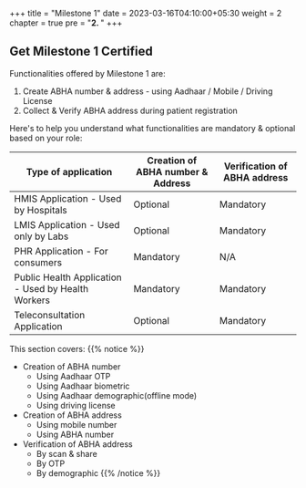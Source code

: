 +++
title = "Milestone 1"
date = 2023-03-16T04:10:00+05:30
weight = 2
chapter = true
pre = "<b>2. </b>"
+++

## Get Milestone 1 Certified

Functionalities offered by Milestone 1 are:
1. Create ABHA number & address - using Aadhaar / Mobile / Driving License
2. Collect & Verify ABHA address during patient registration

Here's to help you understand what functionalities are mandatory & optional based on your role:

Type of application|Creation of ABHA number & Address|Verification of ABHA address|
| --------------- | ------------ | ------------ |
HMIS Application - Used by Hospitals|Optional|Mandatory|
LMIS Application - Used only by Labs|Optional|Mandatory|
PHR Application - For consumers|Mandatory|N/A|
Public Health Application - Used by Health Workers|Mandatory|Mandatory|
Teleconsultation Application|Optional|Mandatory|

This section covers:
{{% notice %}}
- Creation of ABHA number
	- Using Aadhaar OTP
	- Using Aadhaar biometric
	- Using Aadhaar demographic(offline mode)
	- Using driving license
- Creation of ABHA address
	- Using mobile number
	- Using ABHA number
- Verification of ABHA address
	- By scan & share
	- By OTP
	- By demographic 
{{% /notice %}}
